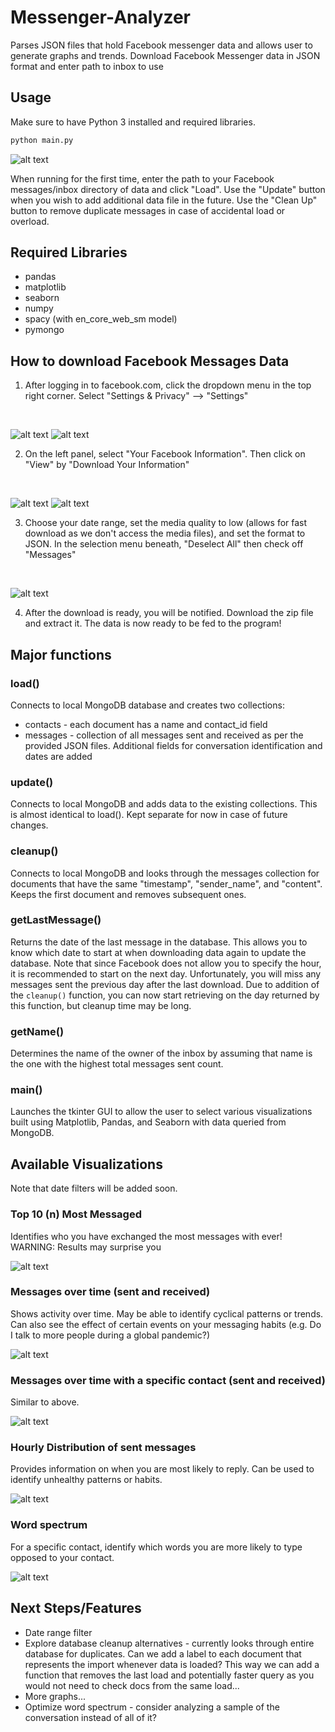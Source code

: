 # Messenger-Analyzer
Parses JSON files that hold Facebook messenger data and allows user to generate graphs and trends. Download Facebook Messenger data in JSON format and enter path to inbox to use

## Usage

Make sure to have Python 3 installed and required libraries.

```bash
python main.py
```

![alt text](./img/menu.JPG)

When running for the first time, enter the path to your Facebook messages/inbox directory of data and click "Load". Use the "Update" button when you wish to add additional data file in the future. Use the "Clean Up" button to remove duplicate messages in case of accidental load or overload. 

## Required Libraries
* pandas
* matplotlib
* seaborn
* numpy
* spacy (with en_core_web_sm model)
* pymongo

## How to download Facebook Messages Data
1. After logging in to facebook.com, click the dropdown menu in the top right corner. Select "Settings & Privacy" --> "Settings"
<br>

![alt text](./img/dlfb1.JPG)
![alt text](./img/dlfb2.JPG)

2. On the left panel, select "Your Facebook Information". Then click on "View" by "Download Your Information"
<br>

![alt text](./img/dlfb3.JPG)
![alt text](./img/dlfb4.JPG)

3. Choose your date range, set the media quality to low (allows for fast download as we don't access the media files), and set the format to JSON. In the selection menu beneath, "Deselect All" then check off "Messages" 
<br>

![alt text](./img/dlfb5.JPG)

4. After the download is ready, you will be notified. Download the zip file and extract it. The data is now ready to be fed to the program!

## Major functions
### load()
Connects to local MongoDB database and creates two collections:
* contacts - each document has a name and contact_id field
* messages - collection of all messages sent and received as per the provided JSON files. Additional fields for conversation identification and dates are added

### update()
Connects to local MongoDB and adds data to the existing collections. This is almost identical to load(). Kept separate for now in case of future changes. 

### cleanup()
Connects to local MongoDB and looks through the messages collection for documents that have the same "timestamp", "sender_name", and "content". Keeps the first document and removes subsequent ones. 

### getLastMessage()
Returns the date of the last message in the database. This allows you to know which date to start at when downloading data again to update the database. Note that since Facebook does not allow you to specify the hour, it is recommended to start on the next day. Unfortunately, you will miss any messages sent the previous day after the last download. Due to addition of the `cleanup()` function, you can now start retrieving on the day returned by this function, but cleanup time may be long. 

### getName()
Determines the name of the owner of the inbox by assuming that name is the one with the highest total messages sent count. 

### main()
Launches the tkinter GUI to allow the user to select various visualizations built using Matplotlib, Pandas, and Seaborn with data queried from MongoDB. 

## Available Visualizations
Note that date filters will be added soon.
### Top 10 (n) Most Messaged
Identifies who you have exchanged the most messages with ever! WARNING: Results may surprise you
<br>

![alt text](./img/topn.png)

### Messages over time (sent and received)
Shows activity over time. May be able to identify cyclical patterns or trends. Can also see the effect of certain events on your messaging habits (e.g. Do I talk to more people during a global pandemic?)
<br>

![alt text](./img/msg_v_time.JPG)

### Messages over time with a specific contact (sent and received)
Similar to above. 
<br>

![alt text](./img/msg_v_time_contact.png)
### Hourly Distribution of sent messages
Provides information on when you are most likely to reply. Can be used to identify unhealthy patterns or habits. 
<br>

![alt text](./img/msg_dist.JPG)
### Word spectrum
For a specific contact, identify which words you are more likely to type opposed to your contact. 
<br>

![alt text](./img/word_spectrum2.JPG)

## Next Steps/Features
* Date range filter
* Explore database cleanup alternatives - currently looks through entire database for duplicates. Can we add a label to each document that represents the import whenever data is loaded? This way we can add a function that removes the last load and potentially faster query as you would not need to check docs from the same load... 
* More graphs...
* Optimize word spectrum - consider analyzing a sample of the conversation instead of all of it?